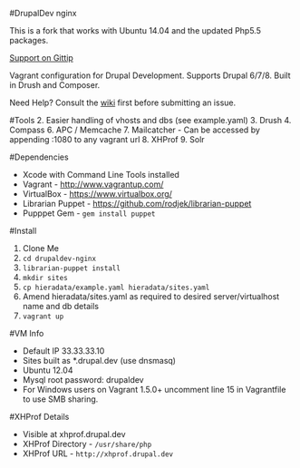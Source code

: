 #DrupalDev nginx

This is a fork that works with Ubuntu 14.04 and the updated Php5.5 packages.

[Support on Gittip](https://www.gittip.com/mikebell/)

Vagrant configuration for Drupal Development. Supports Drupal 6/7/8. Built in Drush and Composer.

Need Help? Consult the [wiki](https://github.com/mikebell/drupaldev-nginx/wiki) first before submitting an issue.

#Tools
2. Easier handling of vhosts and dbs (see example.yaml)
3. Drush
4. Compass
6. APC / Memcache
7. Mailcatcher - Can be accessed by appending :1080 to any vagrant url
8. XHProf
9. Solr

#Dependencies
* Xcode with Command Line Tools installed
* Vagrant - http://www.vagrantup.com/
* VirtualBox - https://www.virtualbox.org/
* Librarian Puppet - https://github.com/rodjek/librarian-puppet
* Pupppet Gem - `gem install puppet`

#Install

1. Clone Me
2. `cd drupaldev-nginx`
3. `librarian-puppet install`
3. `mkdir sites`
4. `cp hieradata/example.yaml hieradata/sites.yaml`
5. Amend hieradata/sites.yaml as required to desired server/virtualhost name and db details
6. `vagrant up`

#VM Info
* Default IP 33.33.33.10
* Sites built as *.drupal.dev (use dnsmasq)
* Ubuntu 12.04
* Mysql root password: drupaldev
* For Windows users on Vagrant 1.5.0+ uncomment line 15 in Vagrantfile to use SMB sharing.

#XHProf Details
* Visible at xhprof.drupal.dev
* XHProf Directory - `/usr/share/php`
* XHProf URL - `http://xhprof.drupal.dev`
